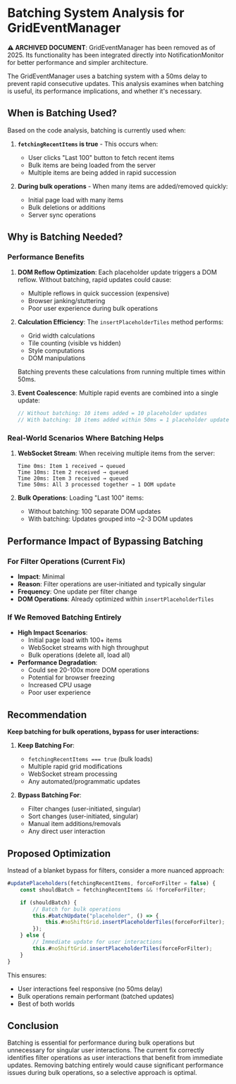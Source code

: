 # Batching System Analysis for GridEventManager

**⚠️ ARCHIVED DOCUMENT**: GridEventManager has been removed as of 2025. Its functionality has been integrated directly into NotificationMonitor for better performance and simpler architecture.

The GridEventManager uses a batching system with a 50ms delay to prevent rapid consecutive updates. This analysis examines when batching is useful, its performance implications, and whether it's necessary.

## When is Batching Used?

Based on the code analysis, batching is currently used when:

1. **`fetchingRecentItems` is true** - This occurs when:
    - User clicks "Last 100" button to fetch recent items
    - Bulk items are being loaded from the server
    - Multiple items are being added in rapid succession

2. **During bulk operations** - When many items are added/removed quickly:
    - Initial page load with many items
    - Bulk deletions or additions
    - Server sync operations

## Why is Batching Needed?

### Performance Benefits

1. **DOM Reflow Optimization**: Each placeholder update triggers a DOM reflow. Without batching, rapid updates could cause:
    - Multiple reflows in quick succession (expensive)
    - Browser janking/stuttering
    - Poor user experience during bulk operations

2. **Calculation Efficiency**: The `insertPlaceholderTiles` method performs:
    - Grid width calculations
    - Tile counting (visible vs hidden)
    - Style computations
    - DOM manipulations

    Batching prevents these calculations from running multiple times within 50ms.

3. **Event Coalescence**: Multiple rapid events are combined into a single update:
    ```javascript
    // Without batching: 10 items added = 10 placeholder updates
    // With batching: 10 items added within 50ms = 1 placeholder update
    ```

### Real-World Scenarios Where Batching Helps

1. **WebSocket Stream**: When receiving multiple items from the server:

    ```
    Time 0ms: Item 1 received → queued
    Time 10ms: Item 2 received → queued
    Time 20ms: Item 3 received → queued
    Time 50ms: All 3 processed together → 1 DOM update
    ```

2. **Bulk Operations**: Loading "Last 100" items:
    - Without batching: 100 separate DOM updates
    - With batching: Updates grouped into ~2-3 DOM updates

## Performance Impact of Bypassing Batching

### For Filter Operations (Current Fix)

- **Impact**: Minimal
- **Reason**: Filter operations are user-initiated and typically singular
- **Frequency**: One update per filter change
- **DOM Operations**: Already optimized within `insertPlaceholderTiles`

### If We Removed Batching Entirely

- **High Impact Scenarios**:
    - Initial page load with 100+ items
    - WebSocket streams with high throughput
    - Bulk operations (delete all, load all)
- **Performance Degradation**:
    - Could see 20-100x more DOM operations
    - Potential for browser freezing
    - Increased CPU usage
    - Poor user experience

## Recommendation

**Keep batching for bulk operations, bypass for user interactions:**

1. **Keep Batching For**:
    - `fetchingRecentItems === true` (bulk loads)
    - Multiple rapid grid modifications
    - WebSocket stream processing
    - Any automated/programmatic updates

2. **Bypass Batching For**:
    - Filter changes (user-initiated, singular)
    - Sort changes (user-initiated, singular)
    - Manual item additions/removals
    - Any direct user interaction

## Proposed Optimization

Instead of a blanket bypass for filters, consider a more nuanced approach:

```javascript
#updatePlaceholders(fetchingRecentItems, forceForFilter = false) {
    const shouldBatch = fetchingRecentItems && !forceForFilter;

    if (shouldBatch) {
        // Batch for bulk operations
        this.#batchUpdate("placeholder", () => {
            this.#noShiftGrid.insertPlaceholderTiles(forceForFilter);
        });
    } else {
        // Immediate update for user interactions
        this.#noShiftGrid.insertPlaceholderTiles(forceForFilter);
    }
}
```

This ensures:

- User interactions feel responsive (no 50ms delay)
- Bulk operations remain performant (batched updates)
- Best of both worlds

## Conclusion

Batching is essential for performance during bulk operations but unnecessary for singular user interactions. The current fix correctly identifies filter operations as user interactions that benefit from immediate updates. Removing batching entirely would cause significant performance issues during bulk operations, so a selective approach is optimal.
